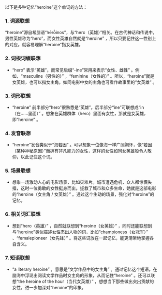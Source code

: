 以下是多种记忆“heroine”这个单词的方法：

### 1. 词源联想
“heroine”源自希腊语“hērō̂inos”，与“hero（英雄）”相关。在古代神话和传说中，男性英雄称为“hero”，而女性英雄自然就是“heroine” ，所以只要记住这一性别上的对应，就容易理解“heroine”指女英雄。

### 2. 词根词缀联想
 - “hero” 表示“英雄”，而常见后缀“-ine”常用来表示“女性、雌性” 。例如，“masculine（男性的）” ，“feminine（女性的）” 。所以，“heroine”就是女英雄，也可以指女主角，如同电影中女的主角也可看作故事里的“女英雄” 。

### 3. 词形联想
 - “heroine” 前半部分“hero”很熟悉是“英雄”，后半部分“ine”可联想成“in（在……里面）” 。想象在英雄群体（hero）里面有女性，那就是女英雄，即“heroine” 。

### 4. 发音联想
 - “heroine”发音类似于“海若因” 。可以想象一位像海一样广阔胸怀，像“若因（某种神秘原因）”而拥有非凡能力的女性，这样的女性如同女英雄般令人敬仰，以此记住这个词。

### 5. 场景联想
 - 想象一场激动人心的电影场景，比如灾难片。城市遭遇危机，众人都惊慌失措，这时一位勇敢的女性挺身而出，拯救了城市和众多生命，她就是这部电影的“heroine（女主角 / 女英雄）” 。通过这个生动的场景，强化对“heroine”的记忆。

### 6. 相关词汇联想
 - 想到“hero（英雄）” ，自然就联想到“heroine（女英雄）” ，同时还能联想到与“heroine”类似描述女性杰出人物的词，比如“championess（女冠军）” 、“femalepioneer（女先锋）” 。将这些词放在一起记忆，能更清晰地掌握各自含义。

### 7. 短语联想
 - “a literary heroine” ，意思是“文学作品中的女主角” 。通过记忆这个短语，在脑海中浮现出阅读文学作品时女主角的形象，从而记住“heroine” 。还可以联想“the heroine of the hour（当代女英雄）” ，想想当下那些做出突出贡献的女性，进一步加深对“heroine”的印象。 